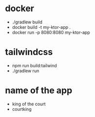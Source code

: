 # docker
- ./gradlew build
- docker build -t my-ktor-app .
- docker run -p 8080:8080 my-ktor-app

# tailwindcss

- npm run build:tailwind
- ./gradlew run

# name of the app

- king of the court
- courtking